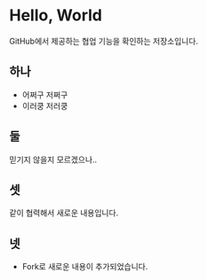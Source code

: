 # Hello, World

GitHub에서 제공하는 협업 기능을 확인하는 저장소입니다.

## 하나

* 어쩌구 저쩌구
* 이러쿵 저러쿵

## 둘

믿기지 않을지 모르겠으나..

## 셋

같이 협력해서 새로운 내용입니다.

## 넷

* Fork로 새로운 내용이 추가되었습니다.
